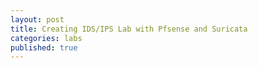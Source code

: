 ```yaml
---
layout: post
title: Creating IDS/IPS Lab with Pfsense and Suricata
categories: labs
published: true
---
```

